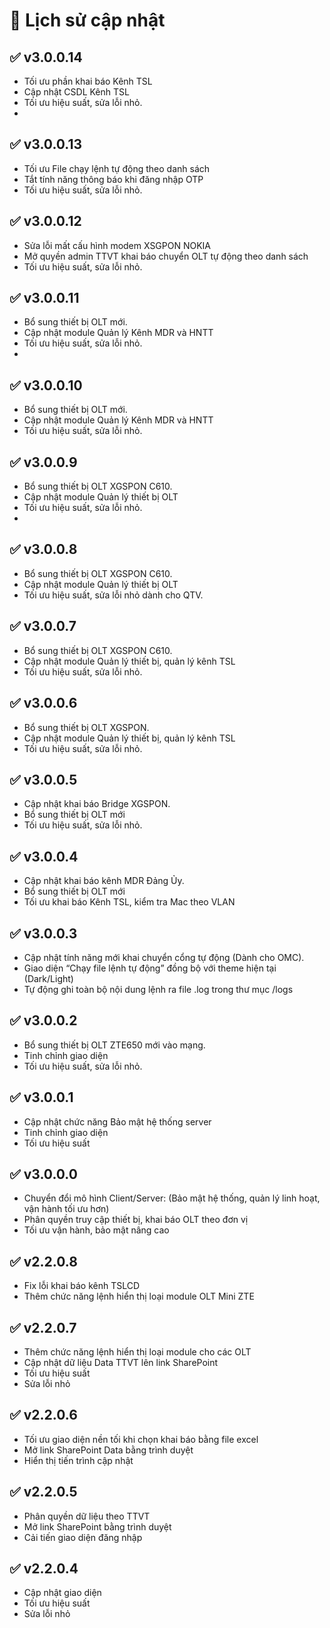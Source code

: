 # 📝 Lịch sử cập nhật

## ✅ v3.0.0.14
- Tối ưu phần khai báo Kênh TSL
- Cập nhật CSDL Kênh TSL
- Tối ưu hiệu suất, sửa lỗi nhỏ.
- 
## ✅ v3.0.0.13
- Tối ưu File chạy lệnh tự động theo danh sách
- Tắt tính năng thông báo khi đăng nhập OTP
- Tối ưu hiệu suất, sửa lỗi nhỏ.
  
## ✅ v3.0.0.12
- Sửa lỗi mất cấu hình modem XSGPON NOKIA
- Mở quyền admin TTVT khai báo chuyển OLT tự động theo danh sách
- Tối ưu hiệu suất, sửa lỗi nhỏ.
  
## ✅ v3.0.0.11
- Bổ sung thiết bị OLT mới.
- Cập nhật module Quản lý Kênh MDR và HNTT
- Tối ưu hiệu suất, sửa lỗi nhỏ.
- 
## ✅ v3.0.0.10
- Bổ sung thiết bị OLT mới.
- Cập nhật module Quản lý Kênh MDR và HNTT
- Tối ưu hiệu suất, sửa lỗi nhỏ.
  
## ✅ v3.0.0.9
- Bổ sung thiết bị OLT XGSPON C610.
- Cập nhật module Quản lý thiết bị OLT
- Tối ưu hiệu suất, sửa lỗi nhỏ.
- 
## ✅ v3.0.0.8
- Bổ sung thiết bị OLT XGSPON C610.
- Cập nhật module Quản lý thiết bị OLT
- Tối ưu hiệu suất, sửa lỗi nhỏ dành cho QTV.
  
## ✅ v3.0.0.7
- Bổ sung thiết bị OLT XGSPON C610.
- Cập nhật module Quản lý thiết bị, quản lý kênh TSL
- Tối ưu hiệu suất, sửa lỗi nhỏ.
  
## ✅ v3.0.0.6
- Bổ sung thiết bị OLT XGSPON.
- Cập nhật module Quản lý thiết bị, quản lý kênh TSL
- Tối ưu hiệu suất, sửa lỗi nhỏ.

## ✅ v3.0.0.5
- Cập nhật khai báo Bridge XGSPON.
- Bổ sung thiết bị OLT mới
- Tối ưu hiệu suất, sửa lỗi nhỏ.
  
## ✅ v3.0.0.4
- Cập nhật khai báo kênh MDR Đảng Ủy.
- Bổ sung thiết bị OLT mới
- Tối ưu khai báo Kênh TSL, kiểm tra Mac theo VLAN
  
## ✅ v3.0.0.3
- Cập nhật tính năng mới khai chuyển cổng tự động (Dành cho OMC).
- Giao diện “Chạy file lệnh tự động” đồng bộ với theme hiện tại (Dark/Light)
- Tự động ghi toàn bộ nội dung lệnh ra file .log trong thư mục /logs

## ✅ v3.0.0.2
- Bổ sung thiết bị OLT ZTE650 mới vào mạng.
- Tinh chỉnh giao diện
- Tối ưu hiệu suất, sửa lỗi nhỏ.
  
## ✅ v3.0.0.1
- Cập nhật chức năng Bảo mật hệ thống server
- Tinh chỉnh giao diện
- Tối ưu hiệu suất

## ✅ v3.0.0.0
- Chuyển đổi mô hình Client/Server: 
(Bảo mật hệ thống, quản lý linh hoạt, vận hành tối ưu hơn)
- Phân quyền truy cập thiết bị, khai báo OLT theo đơn vị
- Tối ưu vận hành, bảo mật nâng cao

 ## ✅ v2.2.0.8
- Fix lỗi khai báo kênh TSLCD
- Thêm chức năng lệnh hiển thị loại module OLT Mini ZTE
  
## ✅ v2.2.0.7
- Thêm chức năng lệnh hiển thị loại module cho các OLT
- Cập nhật dữ liệu Data TTVT lên link SharePoint
- Tối ưu hiệu suất
- Sửa lỗi nhỏ
  
## ✅ v2.2.0.6
- Tối ưu giao diện nền tối khi chọn khai báo bằng file excel
- Mở link SharePoint Data bằng trình duyệt
- Hiển thị tiến trình cập nhật

## ✅ v2.2.0.5
- Phân quyền dữ liệu theo TTVT
- Mở link SharePoint bằng trình duyệt
- Cải tiến giao diện đăng nhập

## ✅ v2.2.0.4
- Cập nhật giao diện
- Tối ưu hiệu suất
- Sửa lỗi nhỏ
